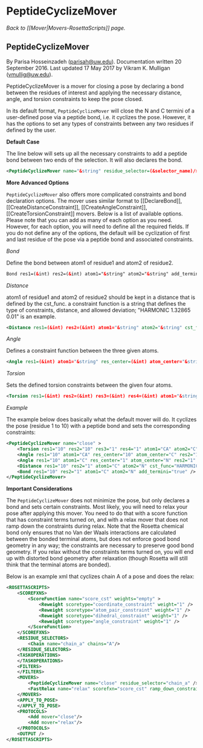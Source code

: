 # PeptideCyclizeMover
*Back to [[Mover|Movers-RosettaScripts]] page.*
## PeptideCyclizeMover
By Parisa Hosseinzadeh (parisah@uw.edu). Documentation written 20 September 2016.  Last updated 17 May 2017 by Vikram K. Mulligan (vmullig@uw.edu).

PeptideCyclizeMover is a mover for closing a pose by declaring a bond between the residues of interest and applying the necessary distance, angle, and torsion constraints to keep the pose closed. 

In its default format, `PeptideCyclizeMover` will close the N and C termini of a user-defined pose via a peptide bond, i.e. it cyclizes the pose. However, it has the options to set any types of constraints between any two residues if defined by the user.

<b>Default Case</b>

The line below will sets up all the necessary constraints to add a peptide bond between two ends of the selection. It will also declares the bond. 

```xml
<PeptideCyclizeMover name="&string" residue_selector=(&selector_name)/>
```

<b>More Advanced Options</b>

`PeptideCyclizeMover` also offers more complicated constraints and bond declaration options. The mover uses similar format to [[DeclareBond]], [[CreateDistanceConstraint]], [[CreateAngleConstraint]], [[CreateTorsionConstraint]] movers. Below is a list of available options. Please note that you can add as many of each option as you need. However, for each option, you will need to define all the required fields. If you do not define any of the options, the default will be cyclization of first and last residue of the pose via a peptide bond and associated constraints.

<i>Bond</i>

Define the bond between atom1 of residue1 and atom2 of residue2.

```xml
Bond res1=(&int) res2=(&int) atom1="&string" atom2="&string" add_termini=(&bool) />
```

<i>Distance</i>

atom1 of residue1 and atom2 of residue2 should be kept in a distance that is defined by the cst_func. a constraint function is a string that defines the type of constraints, distance, and allowed deviation; "HARMONIC 1.32865 0.01" is an example.

```xml
<Distance res1=(&int) res2=(&int) atom1="&string" atom2="&string" cst_func="&string" />
```

<i>Angle</i>

Defines a constraint function between the three given atoms.

```xml
<Angle res1=(&int) atom1="&string" res_center=(&int) atom_center="&string" res2=(&int) atom2="&string" cst_func="&string" />
```

<i>Torsion</i>

Sets the defined torsion constraints between the given four atoms.

```xml
<Torsion res1=(&int) res2=(&int) res3=(&int) res4=(&int) atom1="&string" atom2="&string" atom3="&string" atom4="&string" cst_func="&string" />
```

<i>Example</i>

The example below does basically what the default mover will do. It cyclizes the pose (residue 1 to 10) with a peptide bond and sets the corresponding constraints:

```xml
<PeptideCyclizeMover name="close" >
    <Torsion res1="10" res2="10" res3="1" res4="1" atom1="CA" atom2="C" atom3="N" atom4="CA" cst_func="CIRCULARHARMONIC 3.141592654 0.005" />
    <Angle res1="10" atom1="CA" res_center="10" atom_center="C" res2="1" atom2="N" cst_func="HARMONIC 2.01000000 0.01" />
    <Angle res1="10" atom1="C" res_center="1" atom_center="N" res2="1" atom2="CA" cst_func="HARMONIC 2.14675498 0.01" />
    <Distance res1="10" res2="1" atom1="C" atom2="N" cst_func="HARMONIC 1.32865 0.01" />
    <Bond res1="10" res2="1" atom1="C" atom2="N" add_termini="true" />
</PeptideCyclizeMover>
```

<b>Important Considerations</b>

The `PeptideCyclizeMover` does not minimize the pose, but only declares a bond and sets certain constraints. Most likely, you will need to relax your pose after applying this mover.  You need to do that with a score function that has constraint terms turned on, and with a relax mover that does not ramp down the constraints during relax.  Note that the Rosetta chemical bond only ensures that no Van der Waals interactions are calculated between the bonded terminal atoms, but does not enforce good bond geometry in any way; the constraints are necessary to preserve good bond geometry.  If you relax without the constraints terms turned on, you will end up with distorted bond geometry after relaxation (though Rosetta will still think that the terminal atoms are bonded).

Below is an example xml that cyclizes chain A of a pose and does the relax:

```xml
<ROSETTASCRIPTS>
    <SCOREFXNS>
        <ScoreFunction name="score_cst" weights="empty" >
            <Reweight scoretype="coordinate_constraint" weight="1" />
            <Reweight scoretype="atom_pair_constraint" weight="1" />
            <Reweight scoretype="dihedral_constraint" weight="1" />
            <Reweight scoretype="angle_constraint" weight="1" />
        </ScoreFunction>
    </SCOREFXNS>
    <RESIDUE_SELECTORS>
        <Chain name="chain_a" chains="A"/>
    </RESIDUE_SELECTORS>
    <TASKOPERATIONS>
    </TASKOPERATIONS>
    <FILTERS>
    </FILTERS>
    <MOVERS>
        <PeptideCyclizeMover name="close" residue_selector="chain_a" />
        <FastRelax name="relax" scorefxn="score_cst" ramp_down_constraints="false" repeats="1" />
    </MOVERS>
    <APPLY_TO_POSE>
    </APPLY_TO_POSE>
    <PROTOCOLS>
        <Add mover="close"/> 
        <Add mover="relax"/>
    </PROTOCOLS>
    <OUTPUT />
</ROSETTASCRIPTS>
```